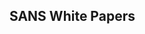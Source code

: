 ## SANS White Papers

[]()
<br></br>
[]()
<br></br>
[]()
<br></br>
[]()
<br></br>
[]()
<br></br>




